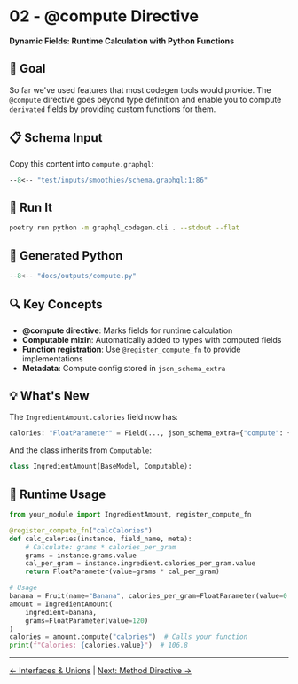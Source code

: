# 02 - @compute Directive

**Dynamic Fields: Runtime Calculation with Python Functions**

## 🎯 Goal

So far we've used features that most codegen tools would provide. The `@compute` directive goes
beyond type definition and enable you to compute `derivated` fields by providing custom functions for them.


## 📋 Schema Input

Copy this content into `compute.graphql`:

```graphql
--8<-- "test/inputs/smoothies/schema.graphql:1:86"
```

## 🚀 Run It

```bash
poetry run python -m graphql_codegen.cli . --stdout --flat
```

## 🐍 Generated Python

```python
--8<-- "docs/outputs/compute.py"
```

## 🔍 Key Concepts

- **@compute directive**: Marks fields for runtime calculation
- **Computable mixin**: Automatically added to types with computed fields
- **Function registration**: Use `@register_compute_fn` to provide implementations
- **Metadata**: Compute config stored in `json_schema_extra`

## 💡 What's New

The `IngredientAmount.calories` field now has:
```python
calories: "FloatParameter" = Field(..., json_schema_extra={"compute": {"fn": "calcCalories"}})
```

And the class inherits from `Computable`:
```python
class IngredientAmount(BaseModel, Computable):
```

## 🧮 Runtime Usage

```python
from your_module import IngredientAmount, register_compute_fn

@register_compute_fn("calcCalories")
def calc_calories(instance, field_name, meta):
    # Calculate: grams * calories_per_gram
    grams = instance.grams.value
    cal_per_gram = instance.ingredient.calories_per_gram.value
    return FloatParameter(value=grams * cal_per_gram)

# Usage
banana = Fruit(name="Banana", calories_per_gram=FloatParameter(value=0.89), sweetness=FloatParameter(value=8.5))
amount = IngredientAmount(
    ingredient=banana,
    grams=FloatParameter(value=120)
)
calories = amount.compute("calories")  # Calls your function
print(f"Calories: {calories.value}")  # 106.8
```

---

[← Interfaces & Unions](01-interfaces-and-unions.md) | [Next: Method Directive →](03-method-directive.md) 